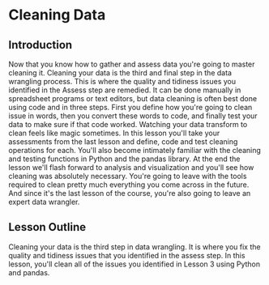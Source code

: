 # Cleaning Data

## Introduction
Now that you know how to gather and assess data you're going to master cleaning it.
Cleaning your data is the third and final step in the data wrangling process.
This is where the quality and tidiness issues you
identified in the Assess step are remedied.
It can be done manually in spreadsheet programs or text editors,
but data cleaning is often best done using code and in three steps.
First you define how you're going to clean issue in words,
then you convert these words to code,
and finally test your data to make sure if that code worked.
Watching your data transform to clean feels like magic sometimes.
In this lesson you'll take your assessments from the last lesson and
define, code and test cleaning operations for each.
You'll also become intimately familiar with
the cleaning and testing functions in Python and the pandas library.
At the end the lesson we'll flash forward to analysis and
visualization and you'll see how cleaning was absolutely necessary.
You're going to leave with the tools required to clean
pretty much everything you come across in the future.
And since it's the last lesson of the course,
you're also going to leave an expert data wrangler.

## Lesson Outline

Cleaning your data is the third step in data wrangling. It is where you fix the quality and tidiness issues that you identified in the assess step. In this lesson, you'll clean all of the issues you identified in Lesson 3 using Python and pandas.

